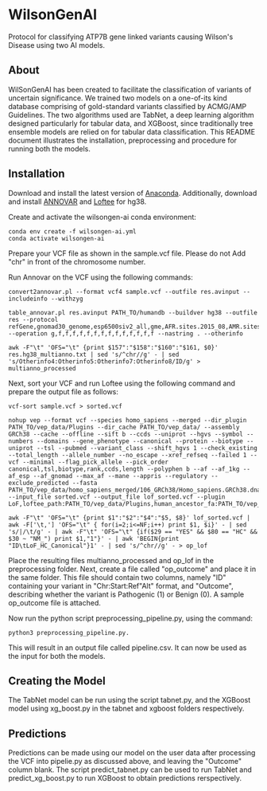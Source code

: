 # WilsonGenAI
Protocol for classifying ATP7B gene linked variants causing Wilson's Disease using two AI models.


## About
WilSonGenAI has been created to facilitate the classification of variants of uncertain significance. We trained two models on a one-of-its kind database comprising of gold-standard variants classified by ACMG/AMP Guidelines.  The two algorithms used are TabNet, a deep learning algorithm designed particularly for tabular data, and XGBoost, since traditionally tree ensemble models are relied on for tabular data classification. This README document illustrates the installation, preprocessing and procedure for running both the models.


## Installation
Download and install the latest version of [Anaconda](https://docs.anaconda.com/anaconda/install/linux/). Additionally, download and install [ANNOVAR](https://annovar.openbioinformatics.org/en/latest/user-guide/download/) and [Loftee](https://github.com/konradjk/loftee) for hg38.


Create and activate the wilsongen-ai conda environment:
```
conda env create -f wilsongen-ai.yml
conda activate wilsongen-ai
```

Prepare your VCF file as shown in the sample.vcf file. Please do not Add "chr" in front of the chromosome number.

Run Annovar on the VCF using the following commands:
```
convert2annovar.pl --format vcf4 sample.vcf --outfile res.avinput --includeinfo --withzyg

table_annovar.pl res.avinput PATH_TO/humandb --buildver hg38 --outfile res --protocol refGene,gnomad30_genome,esp6500siv2_all,gme,AFR.sites.2015_08,AMR.sites.2015_08,ALL.sites.2015_08,EAS.sites.2015_08,EUR.sites.2015_08,SAS.sites.2015_08,mcap,revel,avsnp150,clinvar_20210501,dbnsfp42a --operation g,f,f,f,f,f,f,f,f,f,f,f,f,f,f --nastring . --otherinfo

awk -F"\t" 'OFS="\t" {print $157":"$158":"$160":"$161, $0}' res.hg38_multianno.txt | sed 's/^chr//g' - | sed 's/Otherinfo4:Otherinfo5:Otherinfo7:Otherinfo8/ID/g' > multianno_processed
```

Next, sort your VCF and run Loftee using the following command and prepare the output file as follows:
```
vcf-sort sample.vcf > sorted.vcf

nohup vep --format vcf --species homo_sapiens --merged --dir_plugin PATH_TO/vep_data/Plugins --dir_cache PATH_TO/vep_data/ --assembly GRCh38 --cache --offline --sift b --ccds --uniprot --hgvs --symbol --numbers --domains --gene_phenotype --canonical --protein --biotype --uniprot --tsl --pubmed --variant_class --shift_hgvs 1 --check_existing --total_length --allele_number --no_escape --xref_refseq --failed 1 --vcf --minimal --flag_pick_allele --pick_order canonical,tsl,biotype,rank,ccds,length --polyphen b --af --af_1kg --af_esp --af_gnomad --max_af --mane --appris --regulatory --exclude_predicted --fasta PATH_TO/vep_data/homo_sapiens_merged/106_GRCh38/Homo_sapiens.GRCh38.dna.toplevel.fa --input_file sorted.vcf --output_file lof_sorted.vcf --plugin LoF,loftee_path:PATH_TO/vep_data/Plugins,human_ancestor_fa:PATH_TO/vep_data/loftee_grch38/human_ancestor.fa.gz,conservation_file:PATH_TO/vep_data/loftee_grch38/loftee.sql,gerp_bigwig:PATH_TO/vep_data/loftee_grch38/gerp_conservation_scores.homo_sapiens.GRCh38.bw

awk -F"\t" 'OFS="\t" {print $1":"$2":"$4":"$5, $8}' lof_sorted.vcf | awk -F['\t,'] 'OFS="\t" { for(i=2;i<=NF;i++) print $1, $i}' - | sed 's/|/\t/g' - | awk -F"\t" 'OFS="\t" {if($29 == "YES" && $80 == "HC" && $30 ~ "NM_") print $1,"1"}' - | awk 'BEGIN{print "ID\tLoF_HC_Canonical"}1' - | sed 's/^chr//g' - > op_lof
```

Place the resulting files multianno_processed and op_lof in the preprocessing folder. Next, create a file called "op_outcome" and place it in the same folder. This file should contain two columns, namely "ID" containing your variant in "Chr:Start:Ref"Alt" format, and "Outcome", describing whether the variant is Pathogenic (1) or Benign (0). A sample op_outcome file is attached.

Now run the python script preprocessing_pipeline.py, using the command:
```
python3 preprocessing_pipeline.py.
```
This will result in an output file called pipeline.csv. It can now be used as the input for both the models.


## Creating the Model
The TabNet model can be run using the script tabnet.py, and the XGBoost model using xg_boost.py in the tabnet and xgboost folders respectively.

## Predictions
Predictions can be made using our model on the user data after processing the VCF into pipelie.py as discussed above, and leaving the "Outcome" column blank. The script predict_tabnet.py can be used to run TabNet and predict_xg_boost.py to run XGBoost to obtain predictions rerspectively. 
